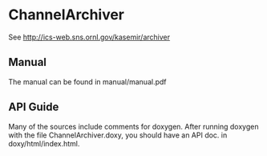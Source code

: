 ChannelArchiver
===============

See http://ics-web.sns.ornl.gov/kasemir/archiver

Manual
------
The manual can be found in manual/manual.pdf

API Guide
---------
Many of the sources include comments for doxygen.
After running doxygen with the file ChannelArchiver.doxy,
you should have an API doc. in
doxy/html/index.html.

